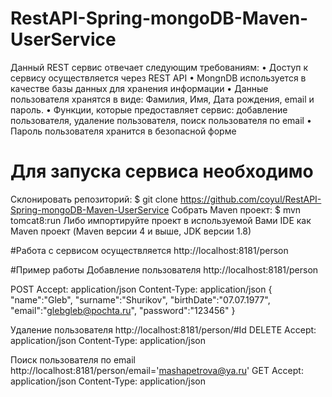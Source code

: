 # RestAPI-Spring-mongoDB-Maven-UserService
Данный REST сервис отвечает следующим требованиям:
•	Доступ к сервису осуществляется через REST API
•	MongnDB используется в качестве базы данных для хранения информации
•	Данные пользователя хранятся в виде: Фамилия, Имя, Дата рождения, email и пароль.
•	Функции, которые предоставляет сервис: добавление пользователя, удаление пользователя, поиск пользователя по email
•	Пароль пользователя хранится в безопасной форме

# Для запуска сервиса необходимо
Склонировать репозиторий:
$ git clone https://github.com/coyul/RestAPI-Spring-mongoDB-Maven-UserService
Собрать Maven проект:
$ mvn tomcat8:run
Либо импортируйте проект в используемой Вами IDE как Maven проект (Maven версии 4 и выше, JDK версии 1.8)

#Работа с сервисом осуществляется
http://localhost:8181/person

#Пример работы
Добавление пользователя
http://localhost:8181/person

POST
Accept: application/json
Content-Type: application/json
{
"name":"Gleb",
"surname":"Shurikov",
"birthDate":"07.07.1977",
"email":"glebgleb@pochta.ru",
"password":"123456"
}

Удаление пользователя
http://localhost:8181/person/#Id
DELETE
Accept: application/json
Content-Type: application/json

Поиск пользователя по email
http://localhost:8181/person/email='mashapetrova@ya.ru'
GET
Accept: application/json
Content-Type: application/json